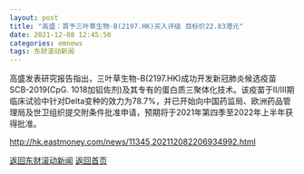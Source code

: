 ```yaml
---
layout: post
title: "高盛：首予三叶草生物-B(2197.HK)买入评级 目标价22.83港元"
date: 2021-12-08 12:45:50
categories: emnews
tags: 东财滚动新闻
---
```


高盛发表研究报告指出，三叶草生物-B(2197.HK)成功开发新冠肺炎候选疫苗SCB-2019(CpG. 1018加铝佐剂)及其专有的蛋白质三聚体化技术。该疫苗于II/III期临床试验中针对Delta变种的效力为78.7%，并已开始向中国药监局、欧洲药品管理局及世卫组织提交附条件批准申请，预期将于2021年第四季至2022年上半年获得批准。

<http://hk.eastmoney.com/news/11345,202112082206934992.html>

[返回东财滚动新闻](//finews.zning.me/emnews/)
[返回首页](//finews.zning.me/)
